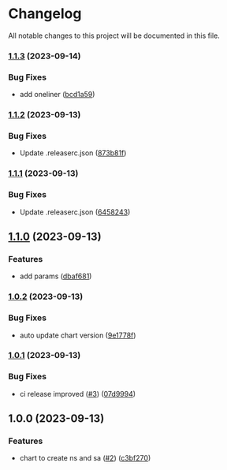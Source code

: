 # Changelog

All notable changes to this project will be documented in this file.

### [1.1.3](https://github.com/cloud-labs-infra/helm-namespaces/compare/v1.1.2...v1.1.3) (2023-09-14)


### Bug Fixes

* add oneliner ([bcd1a59](https://github.com/cloud-labs-infra/helm-namespaces/commit/bcd1a594787f89a816dfcaa7f8791783cd0567a1))

### [1.1.2](https://github.com/cloud-labs-infra/helm-namespaces/compare/v1.1.1...v1.1.2) (2023-09-13)


### Bug Fixes

* Update .releaserc.json ([873b81f](https://github.com/cloud-labs-infra/helm-namespaces/commit/873b81f4f9f0e7d6e6f03c95e2c79aea276006d1))

### [1.1.1](https://github.com/cloud-labs-infra/helm-namespaces/compare/v1.1.0...v1.1.1) (2023-09-13)


### Bug Fixes

* Update .releaserc.json ([6458243](https://github.com/cloud-labs-infra/helm-namespaces/commit/645824334b649b4e1d388f97e5e377cc89d355c6))

## [1.1.0](https://github.com/cloud-labs-infra/helm-namespaces/compare/v1.0.2...v1.1.0) (2023-09-13)


### Features

* add params ([dbaf681](https://github.com/cloud-labs-infra/helm-namespaces/commit/dbaf681123d1697092112695d415ac3aa1acfdaa))

### [1.0.2](https://github.com/cloud-labs-infra/helm-namespaces/compare/v1.0.1...v1.0.2) (2023-09-13)


### Bug Fixes

* auto update chart version ([9e1778f](https://github.com/cloud-labs-infra/helm-namespaces/commit/9e1778f39b6f614abc63bf3a1ee50f77d468bfcc))

### [1.0.1](https://github.com/cloud-labs-infra/helm-namespaces/compare/v1.0.0...v1.0.1) (2023-09-13)


### Bug Fixes

* ci release improved ([#3](https://github.com/cloud-labs-infra/helm-namespaces/issues/3)) ([07d9994](https://github.com/cloud-labs-infra/helm-namespaces/commit/07d9994c831db613a63b918f51e047fbffa75798))

## 1.0.0 (2023-09-13)


### Features

* chart to create ns and sa ([#2](https://github.com/cloud-labs-infra/helm-namespaces/issues/2)) ([c3bf270](https://github.com/cloud-labs-infra/helm-namespaces/commit/c3bf270314eca8283bd457d32714e99e3f0fcf1f))
